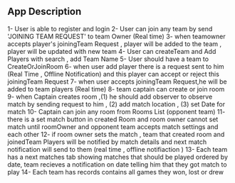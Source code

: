 ## App Description

1- User is able to register and login
2- User can join any team by send 'JOINING TEAM REQUEST' to team Owner (Real time)
3- when teamowner accepts player's joiningTeam Request , player will be added to the team , player will be updated with new team
4- User can createTeam and Add Players with search , add Team Name
5- User should have a team to CreateOrJoinRoom 
6- when user add player there is a request sent to him (Real Time , Offline Notification) and this player can accept or reject this joiningTeam Request
7- when user accepts joiningTeam Request,he will be added to team players (Real time)
8- team captain can create or join room
9- when Captain creates room ,(1) he should add observer to observe match by sending request to him  , (2) add match location , (3) set Date for match 
10- Captain can join any room from Rooms List (opponent team)
11- there is a set match button in created Room and room owner cannot set match until roomOwner and opponent team accepts match settings and each other 
12- if room owner sets the match , team that created room and joinedTeam Players will be notified by match details  and next match notification will send to them (real time , offline notifiaction )
13- Each team has a next matches tab showing matches that should be played  ordered by date, team recieves a notification on date telling him that they got match to play
14- Each team has records contains all games they won, lost or drew

